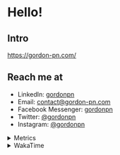 # Hello!

## Intro

<https://gordon-pn.com/>

## Reach me at

- LinkedIn: [gordonpn](https://www.linkedin.com/in/gordonpn/)
- Email: [contact@gordon-pn.com](mailto:contact@gordon-pn.com)
- Facebook Messenger: [gordonpn](https://www.messenger.com/t/Gordonpn)
- Twitter: [@gordonpn](https://twitter.com/Gordonpn)
- Instagram: [@gordonpn](https://www.instagram.com/gordonpn/)

<details>
  <summary>Metrics</summary>

  <img align="center" src="https://github.com/gordonpn/gordonpn/blob/master/github-metrics.svg" alt="GitHub Metrics">

</details>

<details>
  <summary>WakaTime</summary>

  <!--START_SECTION:waka-->
📊 **This Week I Spent My Time On** 

```text
💬 Programming Languages: 
Java                     7 hrs 7 mins        █████████░░░░░░░░░░░░░░░░   36.00 % 
Brazil Dependency Config 3 hrs 46 mins       █████░░░░░░░░░░░░░░░░░░░░   19.04 % 
Go                       2 hrs 34 mins       ███░░░░░░░░░░░░░░░░░░░░░░   13.02 % 
XML                      2 hrs 31 mins       ███░░░░░░░░░░░░░░░░░░░░░░   12.73 % 
HTML                     1 hr 30 mins        ██░░░░░░░░░░░░░░░░░░░░░░░   07.63 % 

🔥 Editors: 
IntelliJ IDEA            19 hrs 21 mins      ████████████████████████░   97.79 % 
VS Code                  26 mins             █░░░░░░░░░░░░░░░░░░░░░░░░   02.21 % 
```


 Last Updated on 23/01/2025 10:24:59 UTC
<!--END_SECTION:waka-->
</details>
